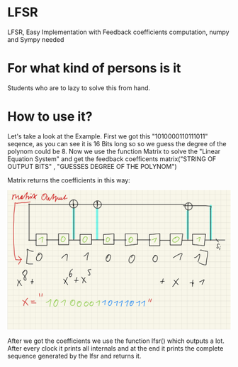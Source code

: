 # LFSR
LFSR, Easy Implementation with Feedback coefficients computation, numpy and Sympy needed

# For what kind of persons is it

Students who are to lazy to solve this from hand.

# How to use it?
Let's take a look at the Example. 
First we got this "1010000110111011" seqence, as you can see it is 16 Bits long so so we guess the degree of the polynom could be 8.
Now we use the function Matrix to solve the "Linear Equation System" and get the feedback coefficents
matrix("STRING OF OUTPUT BITS" , "GUESSES DEGREE OF THE POLYNOM")


Matrix returns the coefficients in this way:



![alt text](https://github.com/Kakashiiiiy/LFSR/blob/master/lfsr_use-2.jpg)


After we got the coefficients we use the function lfsr() which outputs a lot. 
After every clock it prints all internals and at the end it prints the complete sequence generated by the lfsr and returns it.

